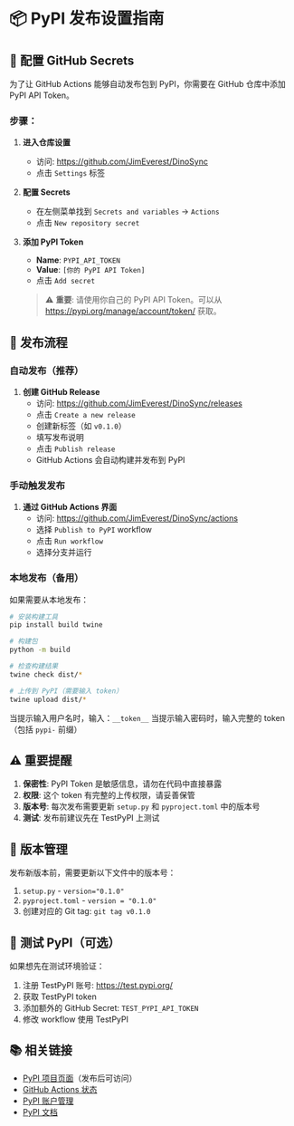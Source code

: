 # 📦 PyPI 发布设置指南

## 🔑 配置 GitHub Secrets

为了让 GitHub Actions 能够自动发布包到 PyPI，你需要在 GitHub 仓库中添加 PyPI API Token。

### 步骤：

1. **进入仓库设置**
   - 访问: https://github.com/JimEverest/DinoSync
   - 点击 `Settings` 标签

2. **配置 Secrets**
   - 在左侧菜单找到 `Secrets and variables` → `Actions`
   - 点击 `New repository secret`

3. **添加 PyPI Token**
   - **Name**: `PYPI_API_TOKEN`
   - **Value**: `[你的 PyPI API Token]`
   - 点击 `Add secret`
   
   > ⚠️ **重要**: 请使用你自己的 PyPI API Token。可以从 https://pypi.org/manage/account/token/ 获取。

## 🚀 发布流程

### 自动发布（推荐）

1. **创建 GitHub Release**
   - 访问: https://github.com/JimEverest/DinoSync/releases
   - 点击 `Create a new release`
   - 创建新标签（如 `v0.1.0`）
   - 填写发布说明
   - 点击 `Publish release`
   - GitHub Actions 会自动构建并发布到 PyPI

### 手动触发发布

1. **通过 GitHub Actions 界面**
   - 访问: https://github.com/JimEverest/DinoSync/actions
   - 选择 `Publish to PyPI` workflow
   - 点击 `Run workflow`
   - 选择分支并运行

### 本地发布（备用）

如果需要从本地发布：

```bash
# 安装构建工具
pip install build twine

# 构建包
python -m build

# 检查构建结果
twine check dist/*

# 上传到 PyPI（需要输入 token）
twine upload dist/*
```

当提示输入用户名时，输入：`__token__`
当提示输入密码时，输入完整的 token（包括 `pypi-` 前缀）

## ⚠️ 重要提醒

1. **保密性**: PyPI Token 是敏感信息，请勿在代码中直接暴露
2. **权限**: 这个 token 有完整的上传权限，请妥善保管
3. **版本号**: 每次发布需要更新 `setup.py` 和 `pyproject.toml` 中的版本号
4. **测试**: 发布前建议先在 TestPyPI 上测试

## 📝 版本管理

发布新版本前，需要更新以下文件中的版本号：

1. `setup.py` - `version="0.1.0"`
2. `pyproject.toml` - `version = "0.1.0"`
3. 创建对应的 Git tag: `git tag v0.1.0`

## 🧪 测试 PyPI（可选）

如果想先在测试环境验证：

1. 注册 TestPyPI 账号: https://test.pypi.org/
2. 获取 TestPyPI token
3. 添加额外的 GitHub Secret: `TEST_PYPI_API_TOKEN`
4. 修改 workflow 使用 TestPyPI

## 📚 相关链接

- [PyPI 项目页面](https://pypi.org/project/dinox-api/)（发布后可访问）
- [GitHub Actions 状态](https://github.com/JimEverest/DinoSync/actions)
- [PyPI 账户管理](https://pypi.org/manage/account/)
- [PyPI 文档](https://packaging.python.org/)
